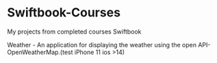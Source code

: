 # Swiftbook-Courses

My projects from completed courses Swiftbook

Weather - An application for displaying the weather using the open API-OpenWeatherMap.(test iPhone 11 ios >14)


